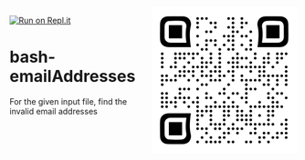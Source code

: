<img align="right" width="256px" src="https://raw.githubusercontent.com/nicholashoule/img/master/me.svg">

[![Run on Repl.it](https://repl.it/badge/github/nicholashoule/bash-emailAddresses)](https://repl.it/github/nicholashoule/bash-emailAddresses)

# bash-emailAddresses

For the given input file, find the invalid email addresses
